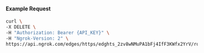 <!-- Code generated for API Clients. DO NOT EDIT. -->

#### Example Request

```bash
curl \
-X DELETE \
-H "Authorization: Bearer {API_KEY}" \
-H "Ngrok-Version: 2" \
https://api.ngrok.com/edges/https/edghts_2zv8wNMuPA1bFj4IfF3KWfx2YrV/routes/edghtsrt_2zv8wJH6dk1kiXoSVWeXO1i5EeO/backend
```
